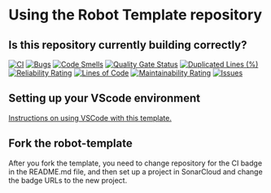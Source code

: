 # Using the Robot Template repository

## Is this repository currently building correctly?
<!---
See https://docs.github.com/en/actions/monitoring-and-troubleshooting-workflows/adding-a-workflow-status-badge
for details on how to update the badge. The general format for the badge is
https://github.com/<OWNER>/<REPOSITORY>/actions/workflows/<WORKFLOW_FILE>/badge.svg

Be sure to change this when forking or renaming.
-->
[![CI][github-CI-badge]][github-CI]
[![Bugs][sonar-bugs]][sonar-project]
[![Code Smells][sonar-code-smells]][sonar-project]
[![Quality Gate Status][sonar-quality-gate]][sonar-project]
[![Duplicated Lines (%)][sonar-duplicated-lines]][sonar-project]
[![Reliability Rating][sonar-reliability-rating]][sonar-project]
[![Lines of Code][sonar-lines-of-code]][sonar-project]
[![Maintainability Rating][sonar-maintainability-rating]][sonar-project]
[![Issues][issues-image]][issues-url]

## Setting up your VScode environment

[Instructions on using VSCode with this template.](Docs/VSCode.md)

## Fork the robot-template

After you fork the template, you need to change repository for the CI badge in the README.md file,
and then set up a project in SonarCloud and change the badge URLs to the new project.

[github-CI-badge]: https://github.com/ToughTechs151/Crescendo2024/actions/workflows/main.yml/badge.svg
[github-CI]: https://github.com/ToughTechs151/Crescendo2024/actions/workflows/main.yml
[sonar-project]: https://sonarcloud.io/summary/new_code?id=ToughTechs151_Crescendo2024
[sonar-bugs]: https://sonarcloud.io/api/project_badges/measure?project=ToughTechs151_Crescendo2024&metric=bugs
[sonar-code-smells]: https://sonarcloud.io/api/project_badges/measure?project=ToughTechs151_Crescendo2024&metric=code_smells
[sonar-quality-gate]: https://sonarcloud.io/api/project_badges/measure?project=ToughTechs151_Crescendo2024&metric=alert_status
[sonar-duplicated-lines]: https://sonarcloud.io/api/project_badges/measure?project=ToughTechs151_Crescendo2024&metric=duplicated_lines_density
[sonar-reliability-rating]: https://sonarcloud.io/api/project_badges/measure?project=ToughTechs151_Crescendo2024&metric=reliability_rating
[sonar-lines-of-code]: https://sonarcloud.io/api/project_badges/measure?project=ToughTechs151_Crescendo2024&metric=ncloc
[sonar-maintainability-rating]: https://sonarcloud.io/api/project_badges/measure?project=ToughTechs151_Crescendo2024&metric=sqale_rating
[issues-image]: https://img.shields.io/github/issues-raw/ToughTechs151/Crescendo2024.svg
[issues-url]: https://github.com/ToughTechs151/Crescendo2024/issues
